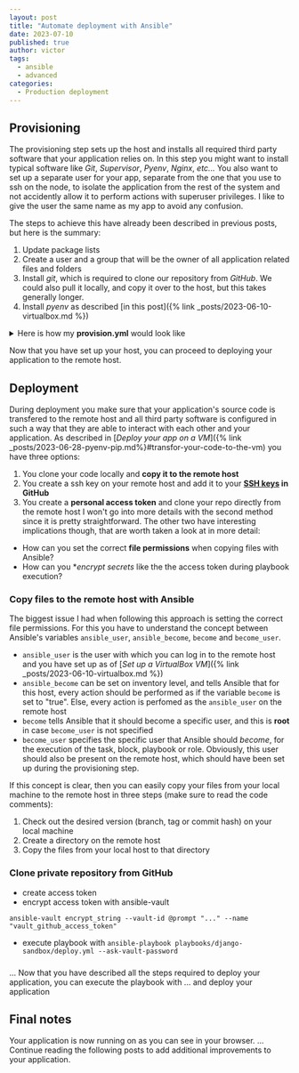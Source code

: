 ```yaml
---
layout: post
title: "Automate deployment with Ansible"
date: 2023-07-10
published: true
author: victor
tags:
  - ansible
  - advanced
categories:
  - Production deployment
---
```


## Provisioning

The provisioning step sets up the host and installs all required third party software that your application relies on.
In this step you might want to install typical software like *Git*, *Supervisor*, *Pyenv*, *Nginx*, *etc...*
You also want to set up a separate user for your app, separate from the one that you use to ssh on the node, to isolate the application from the rest of the system and not accidently allow it to perform actions with superuser privileges.
I like to give the user the same name as my app to avoid any confusion.

The steps to achieve this have already been described in previous posts, but here is the summary:
1. Update package lists
2. Create a user and a group that will be the owner of all application related files and folders
3. Install *git*, which is required to clone our repository from *GitHub*. We could also pull it locally, and copy it over to the host, but this takes generally longer.
4. Install *pyenv* as described [in this post]({% link _posts/2023-06-10-virtualbox.md %})

<p>
<details>
    <summary>Here is how my <b>provision.yml</b> would look like</summary>
    <script src="https://gist.github.com/movileanuv/65b56269df13008601e908afeb91ea01.js"></script>
</details>
</p>

Now that you have set up your host, you can proceed to deploying your application to the remote host.

## Deployment

During deployment you make sure that your application's source code is transfered to the remote host and all third party software is configured in such a way that they are able to interact with each other and your application.
As described in [*Deploy your app on a VM*]({% link _posts/2023-06-28-pyenv-pip.md%}#transfor-your-code-to-the-vm) you have three options:
1. You clone your code locally and **copy it to the remote host**
2. You create a ssh key on your remote host and add it to your **[SSH keys](https://github.com/settings/keys) in GitHub**
3. You create a **personal access token** and clone your repo directly from the remote host
I won't go into more details with the second method since it is pretty straightforward.
The other two have interesting implications though, that are worth taken a look at in more detail:
* How can you set the correct **file permissions** when copying files with Ansible?
* How can you **encrypt secrets* like the the access token during playbook execution?

### Copy files to the remote host with Ansible

The biggest issue I had when following this approach is setting the correct file permissions.
For this you have to understand the concept between Ansible's variables `ansible_user`, `ansible_become`, `become` and `become_user`.
* `ansible_user` is the user with which you can log in to the remote host and you have set up as of [*Set up a VirtualBox VM*]({% link _posts/2023-06-10-virtualbox.md %}) 
* `ansible_become` can be set on inventory level, and tells Ansible that for this host, every action should be performed as if the variable `become` is set to "true". Else, every action is perfomed as the `ansible_user` on the remote host
* `become` tells Ansible that it should become a specific user, and this is **root** in case `become_user` is not specified
* `become_user` specifies the specific user that Ansible should *become*, for the execution of the task, block, playbook or role. Obviously, this user should also be present on the remote host, which should have been set up during the provisioning step.

If this concept is clear, then you can easily copy your files from your local machine to the remote host in three steps (make sure to read the code comments):
1. Check out the desired version (branch, tag or commit hash) on your local machine
2. Create a directory on the remote host
3. Copy the files from your local host to that directory

<script src="https://gist.github.com/movileanuv/72a375ba9650f9d5e860e2cb3965148b.js"></script>

### Clone private repository from GitHub

* create access token
* encrypt access token with ansible-vault
```
ansible-vault encrypt_string --vault-id @prompt "..." --name "vault_github_access_token"
```
* execute playbook with `ansible-playbook playbooks/django-sandbox/deploy.yml --ask-vault-password`

### 

...
Now that you have described all the steps required to deploy your application, you can execute the playbook with ... and deploy your application

## Final notes

Your application is now running on <IP address> as you can see in your browser.
...
Continue reading the following posts to add additional improvements to your application.
